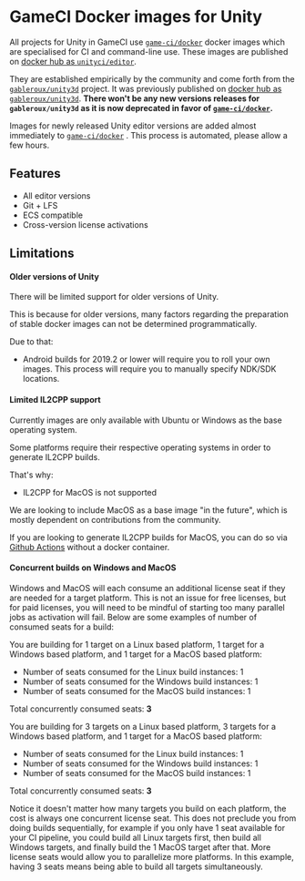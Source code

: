 # GameCI Docker images for Unity

All projects for Unity in GameCI use
[`game-ci/docker`](https://github.com/game-ci/docker/)
docker images which are specialised for CI and command-line use. These images are published on
[docker hub as `unityci/editor`](https://hub.docker.com/r/unityci/editor/tags?page=1&ordering=last_updated).

They are established empirically by the community and come forth from the
[`gableroux/unity3d`](https://gitlab.com/game-ci/unity3d/)
project. It was previously published on
[docker hub as `gableroux/unity3d`](https://hub.docker.com/r/gableroux/unity3d/).
**There won't be any new versions releases for `gableroux/unity3d` as it is now deprecated in favor of
[`game-ci/docker`](https://github.com/game-ci/docker/).**

Images for newly released Unity editor versions are added almost immediately to
[`game-ci/docker`](https://github.com/game-ci/docker/)
. This process is automated, please allow a few hours.

## Features

- All editor versions
- Git + LFS
- ECS compatible
- Cross-version license activations

## Limitations

#### Older versions of Unity

There will be limited support for older versions of Unity.

This is because for older versions, many factors regarding the preparation of stable docker images can not be determined programmatically.

Due to that:

- Android builds for 2019.2 or lower will require you to roll your own images. This process will require you to manually specify NDK/SDK locations.

#### Limited IL2CPP support

Currently images are only available with Ubuntu or Windows as the base operating system.

Some platforms require their respective operating systems in order to generate IL2CPP builds.

That's why:

- IL2CPP for MacOS is not supported

We are looking to include MacOS as a base image "in the future", which is mostly dependent on contributions from the community.

If you are looking to generate IL2CPP builds for MacOS, you can do so via [Github Actions](/docs/04-github/getting-started#il2cpp-example) without a docker container.

#### Concurrent builds on Windows and MacOS

Windows and MacOS will each consume an additional license seat if they are needed for a target platform. This is not an issue for free licenses, but for paid licenses, you will need to be mindful of starting too many parallel jobs as activation will fail. Below are some examples of number of consumed seats for a build:

You are building for 1 target on a Linux based platform, 1 target for a Windows based platform, and 1 target for a MacOS based platform:

- Number of seats consumed for the Linux build instances: 1
- Number of seats consumed for the Windows build instances: 1
- Number of seats consumed for the MacOS build instances: 1

Total concurrently consumed seats: **3**

You are building for 3 targets on a Linux based platform, 3 targets for a Windows based platform, and 1 target for a MacOS based platform:

- Number of seats consumed for the Linux build instances: 1
- Number of seats consumed for the Windows build instances: 1
- Number of seats consumed for the MacOS build instances: 1

Total concurrently consumed seats: **3**

Notice it doesn't matter how many targets you build on each platform, the cost is always one concurrent license seat. This does not preclude you from doing builds sequentially, for example if you only have 1 seat available for your CI pipeline, you could build all Linux targets first, then build all Windows targets, and finally build the 1 MacOS target after that. More license seats would allow you to parallelize more platforms. In this example, having 3 seats means being able to build all targets simultaneously.
